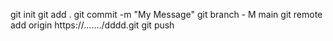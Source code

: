 git init
git add .
git commit -m "My Message" 
git branch - M main
git remote add origin https://......./dddd.git
git push 
